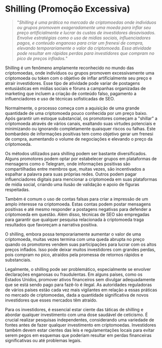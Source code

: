 # Shilling (Promoção Excessiva)

>"*Shilling é uma prática no mercado de criptomoedas onde indivíduos ou grupos promovem exageradamente uma moeda para inflar seu preço artificialmente e lucrar às custas de investidores desavisados. Envolve estratégias como o uso de mídias sociais, influenciadores pagos, e conteúdo enganoso para criar um frenesi de compra, elevando temporariamente o valor da criptomoeda. Essa atividade pode resultar em rápidas perdas para investidores que compram no pico de preços inflados.*"

Shilling é um fenômeno amplamente reconhecido no mundo das criptomoedas, onde indivíduos ou grupos promovem excessivamente uma criptomoeda ou token com o objetivo de inflar artificialmente seu preço e atrair investidores. Esse tipo de atividade pode variar de postagens entusiásticas em mídias sociais e fóruns a campanhas organizadas de marketing que incluem a criação de conteúdo falso, pagamento a influenciadores e uso de técnicas sofisticadas de SEO.

Normalmente, o processo começa com a aquisição de uma grande quantidade de uma criptomoeda pouco conhecida por um preço baixo. Após garantir um estoque substancial, os promotores começam a "shillar" a criptomoeda através de vários canais, exaltando suas virtudes potenciais e minimizando ou ignorando completamente quaisquer riscos ou falhas. Este bombardeio de informações positivas tem como objetivo gerar um frenesi de compra, aumentando o volume de negociações e elevando o preço da criptomoeda.

Os métodos utilizados para shilling podem ser bastante diversificados. Alguns promotores podem optar por estabelecer grupos em plataformas de mensagens como o Telegram, onde informações positivas são compartilhadas entre membros que, muitas vezes, são incentivados a espalhar a palavra para suas próprias redes. Outros podem pagar influenciadores digitais para mencionar a criptomoeda em suas plataformas de mídia social, criando uma ilusão de validação e apoio de figuras respeitadas.

Também é comum o uso de contas falsas para criar a impressão de um amplo interesse na criptomoeda. Estas contas podem postar mensagens positivas e até mesmo responder a postagens negativas para defender a criptomoeda em questão. Além disso, técnicas de SEO são empregadas para garantir que qualquer pesquisa relacionada à criptomoeda traga resultados que favoreçam a narrativa positiva.

O shilling, embora possa temporariamente aumentar o valor de uma criptomoeda, muitas vezes termina com uma queda abrupta no preço quando os promotores vendem suas participações para lucrar com os altos preços inflados. Isso pode deixar muitos investidores com grandes perdas, pois compram no pico, atraídos pela promessa de retornos rápidos e substanciais.

Legalmente, o shilling pode ser problemático, especialmente se envolver declarações enganosas ou fraudulentas. Em alguns países, como os Estados Unidos, promover ativos financeiros sem divulgar adequadamente que se está sendo pago para fazê-lo é ilegal. As autoridades reguladoras de vários países estão cada vez mais vigilantes em relação a essas práticas no mercado de criptomoedas, dada a quantidade significativa de novos investidores que esses mercados têm atraído.

Para os investidores, é essencial estar ciente das táticas de shilling e abordar qualquer investimento com uma dose saudável de ceticismo. É crucial realizar pesquisas independentes, considerando uma variedade de fontes antes de fazer qualquer investimento em criptomoedas. Investidores também devem estar cientes das leis e regulamentações locais para evitar serem pegos em esquemas que poderiam resultar em perdas financeiras significativas ou até problemas legais.